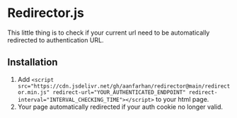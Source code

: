 # Redirector.js
This little thing is to check if your current url need to be automatically redirected to authentication URL.

## Installation
1. Add ```<script src="https://cdn.jsdelivr.net/gh/aanfarhan/redirector@main/redirector.min.js" redirect-url="YOUR_AUTHENTICATED_ENDPOINT" redirect-interval="INTERVAL_CHECKING_TIME"></script>``` to your html page.
2. Your page automatically redirected if your auth cookie no longer valid.
